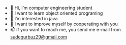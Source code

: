 - 👋 Hi, I’m computer engineering student
- 👀 I want to learn object oriented programing
- 🌱 I’m interested in java 
- 💞️ I want to improve myself by cooperating with you
- 📫 if you want to reach me, you send me e-mail from sudegurbuz29@gmail.com

